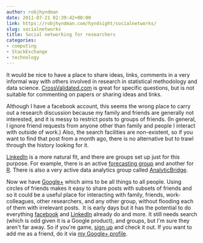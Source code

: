 ```yaml
---
author: robjhyndman
date: 2011-07-21 02:39:42+00:00
link: https://robjhyndman.com/hyndsight/socialnetworks/
slug: socialnetworks
title: Social networking for researchers
categories:
- computing
- StackExchange
- technology
---
```


It would be nice to have a place to share ideas, links, comments in a very informal way with others involved in research in statistical methodology and data science. [CrossValidated.com](http://crossvalidated.com) is great for specific questions, but is not suitable for commenting on papers or sharing ideas and links.<!-- more -->

Although I have a facebook account, this seems the wrong place to carry out a research discussion because my family and friends are generally not interested, and it is messy to restrict posts to groups of friends. (In general, I ignore friend requests from anyone other than family and people I interact with outside of work.) Also, the search facilities are non-existent, so if you want to find that post from a month ago, there is no alternative but to trawl through the history looking for it.

[LinkedIn](http://www.linkedin.com) is a more natural fit, and there are groups set up just for this purpose. For example, there is an active [forecasting group](http://www.linkedin.com/groups?gid=81950) and another for [R](http://www.linkedin.com/groups?gid=77616). There is also a very active data analytics group called [AnalyticBridge](http://www.linkedin.com/groups/AnalyticBridge-58394).

Now we have [Google+](https://plus.google.com/) which aims to be all things to all people. Using circles of friends makes it easy to share posts with subsets of friends and so it could be a useful place for interacting with family, friends, work-colleagues, other researchers, and any other group, without flooding each of them with irrelevant posts.  It is early days but it has the potential to do everything [facebook](http://www.facebook.com) and [LinkedIn](http://www.linkedin.com) already do and more. It still needs search (which is odd given it is a Google product), and groups, but I'm sure they aren't far away. So if you're game, [sign up](http://plus.google.com) and check it out. If you want to add me as a friend, do it via [my Google+ profile](https://plus.google.com/112705804904207349062/).
